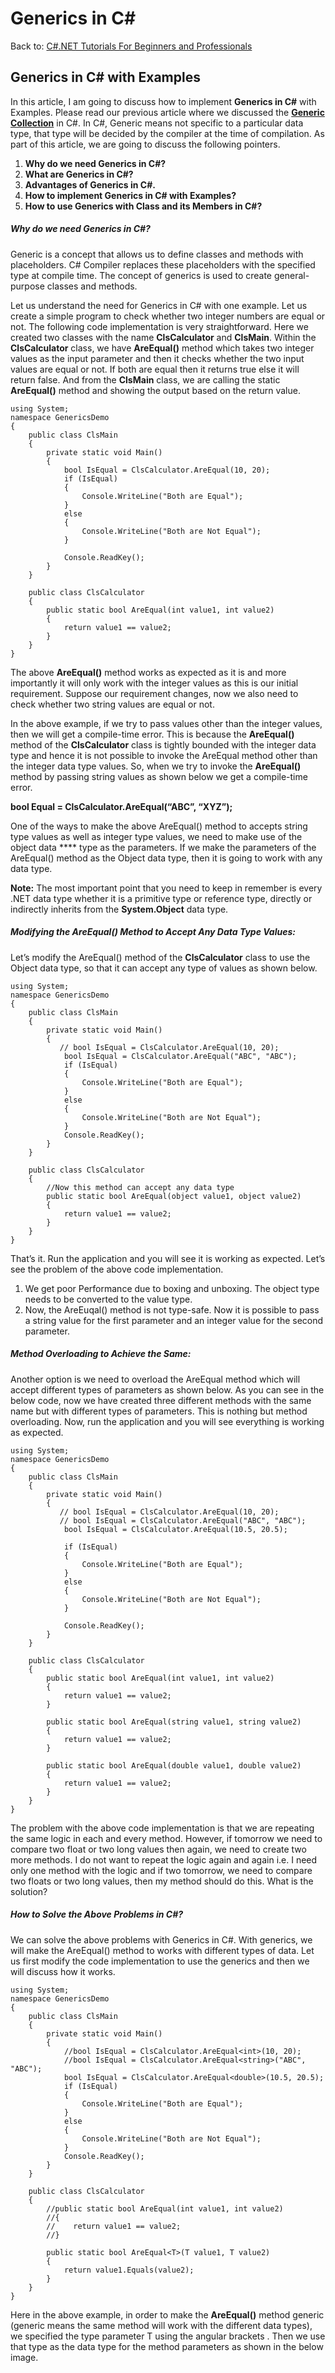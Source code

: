 # Generics in C#

Back to: [C#.NET Tutorials For Beginners and Professionals](https://dotnettutorials.net/course/csharp-dot-net-tutorials/)

## **Generics in C# with Examples**

In this article, I am going to discuss how to implement **Generics in C#** with Examples. Please read our previous article where we discussed the [**Generic Collection**](https://dotnettutorials.net/lesson/generic-collections-csharp/) in C#. In C#, Generic means not specific to a particular data type, that type will be decided by the compiler at the time of compilation. As part of this article, we are going to discuss the following pointers. 

1. **Why do we need Generics in C#?**
2. **What are Generics in C#?**
3. **Advantages of Generics in C#.**
4. **How to implement Generics in C# with Examples?**
5. **How to use Generics with Class and its Members in C#?**

##### **Why do we need Generics in C#?**

Generic is a concept that allows us to define classes and methods with placeholders. C# Compiler replaces these placeholders with the specified type at compile time. The concept of generics is used to create general-purpose classes and methods.

Let us understand the need for Generics in C# with one example. Let us create a simple program to check whether two integer numbers are equal or not. The following code implementation is very straightforward. Here we created two classes with the name **ClsCalculator** and **ClsMain**. Within the **ClsCalculator** class, we have **AreEqual()** method which takes two integer values as the input parameter and then it checks whether the two input values are equal or not. If both are equal then it returns true else it will return false. And from the **ClsMain** class, we are calling the static **AreEqual()** method and showing the output based on the return value.

```
using System;
namespace GenericsDemo
{
    public class ClsMain
    {
        private static void Main()
        {
            bool IsEqual = ClsCalculator.AreEqual(10, 20);
            if (IsEqual)
            {
                Console.WriteLine("Both are Equal");
            }
            else
            {
                Console.WriteLine("Both are Not Equal");
            }

            Console.ReadKey();
        }
    }

    public class ClsCalculator
    {
        public static bool AreEqual(int value1, int value2)
        {
            return value1 == value2;
        }
    }
}
```

The above **AreEqual()** method works as expected as it is and more importantly it will only work with the integer values as this is our initial requirement. Suppose our requirement changes, now we also need to check whether two string values are equal or not.

In the above example, if we try to pass values other than the integer values, then we will get a compile-time error. This is because the **AreEqual()** method of the **ClsCalculator** class is tightly bounded with the integer data type and hence it is not possible to invoke the AreEqual method other than the integer data type values. So, when we try to invoke the **AreEqual()** method by passing string values as shown below we get a compile-time error.

**bool Equal = ClsCalculator.AreEqual(“ABC”, “XYZ”);**

One of the ways to make the above AreEqual() method to accepts string type values as well as integer type values, we need to make use of the object data **** type as the parameters. If we make the parameters of the AreEqual() method as the Object data type, then it is going to work with any data type.

**Note:** The most important point that you need to keep in remember is every .NET data type whether it is a primitive type or reference type, directly or indirectly inherits from the **System.Object** data type.

##### **Modifying the AreEqual() Method to Accept Any Data Type Values:**

Let’s modify the AreEqual() method of the **ClsCalculator** class to use the Object data type, so that it can accept any type of values as shown below.

```
using System;
namespace GenericsDemo
{
    public class ClsMain
    {
        private static void Main()
        {
           // bool IsEqual = ClsCalculator.AreEqual(10, 20);
            bool IsEqual = ClsCalculator.AreEqual("ABC", "ABC");
            if (IsEqual)
            {
                Console.WriteLine("Both are Equal");
            }
            else
            {
                Console.WriteLine("Both are Not Equal");
            }
            Console.ReadKey();
        }
    }

    public class ClsCalculator
    {
        //Now this method can accept any data type
        public static bool AreEqual(object value1, object value2)
        {
            return value1 == value2;
        }
    }
}
```

That’s it. Run the application and you will see it is working as expected. Let’s see the problem of the above code implementation.

1. We get poor Performance due to boxing and unboxing. The object type needs to be converted to the value type.
2. Now, the AreEuqal() method is not type-safe. Now it is possible to pass a string value for the first parameter and an integer value for the second parameter.

##### **Method Overloading to Achieve the Same:**

Another option is we need to overload the AreEqual method which will accept different types of parameters as shown below. As you can see in the below code, now we have created three different methods with the same name but with different types of parameters. This is nothing but method overloading. Now, run the application and you will see everything is working as expected.

```
using System;
namespace GenericsDemo
{
    public class ClsMain
    {
        private static void Main()
        {
           // bool IsEqual = ClsCalculator.AreEqual(10, 20);
           // bool IsEqual = ClsCalculator.AreEqual("ABC", "ABC");
            bool IsEqual = ClsCalculator.AreEqual(10.5, 20.5);

            if (IsEqual)
            {
                Console.WriteLine("Both are Equal");
            }
            else
            {
                Console.WriteLine("Both are Not Equal");
            }

            Console.ReadKey();
        }
    }

    public class ClsCalculator
    {
        public static bool AreEqual(int value1, int value2)
        {
            return value1 == value2;
        }

        public static bool AreEqual(string value1, string value2)
        {
            return value1 == value2;
        }

        public static bool AreEqual(double value1, double value2)
        {
            return value1 == value2;
        }
    }
}
```

The problem with the above code implementation is that we are repeating the same logic in each and every method. However, if tomorrow we need to compare two float or two long values then again, we need to create two more methods. I do not want to repeat the logic again and again i.e. I need only one method with the logic and if two tomorrow, we need to compare two floats or two long values, then my method should do this. What is the solution?

##### **How to Solve the Above Problems in C#?**

We can solve the above problems with Generics in C#. With generics, we will make the AreEqual() method to works with different types of data. Let us first modify the code implementation to use the generics and then we will discuss how it works.

```
using System;
namespace GenericsDemo
{
    public class ClsMain
    {
        private static void Main()
        {
            //bool IsEqual = ClsCalculator.AreEqual<int>(10, 20);
            //bool IsEqual = ClsCalculator.AreEqual<string>("ABC", "ABC");
            bool IsEqual = ClsCalculator.AreEqual<double>(10.5, 20.5);
            if (IsEqual)
            {
                Console.WriteLine("Both are Equal");
            }
            else
            {
                Console.WriteLine("Both are Not Equal");
            }
            Console.ReadKey();
        }
    }

    public class ClsCalculator
    {
        //public static bool AreEqual(int value1, int value2)
        //{
        //    return value1 == value2;
        //}

        public static bool AreEqual<T>(T value1, T value2)
        {
            return value1.Equals(value2);
        }
    }
}
```

Here in the above example, in order to make the **AreEqual()** method generic (generic means the same method will work with the different data types), we specified the type parameter T using the angular brackets <T>. Then we use that type as the data type for the method parameters as shown in the below image.

![Generics in C#](data:image/svg+xml,%3Csvg%20xmlns=%22http://www.w3.org/2000/svg%22%20width=%22625%22%20height=%22189%22%3E%3C/svg%3E "Generics in C#")

At this point, if you want to invoke the above **AreEqual()** method, then you need to specify the data type on which the method should operate. For example, if you want to work with integer values, then you need to invoke the **AreEqual()** method by specifying int as the data type as shown in the below image using angular brackets.

![Invoking Generic Methods in C#](data:image/svg+xml,%3Csvg%20xmlns=%22http://www.w3.org/2000/svg%22%20width=%22660%22%20height=%22121%22%3E%3C/svg%3E "Invoking Generic Methods in C#")

The above AreEqual() generic method is working as follows:

![How the Generic Methods work in C#](data:image/svg+xml,%3Csvg%20xmlns=%22http://www.w3.org/2000/svg%22%20width=%22736%22%20height=%22310%22%3E%3C/svg%3E "How the Generic Methods work in C#")

If you want to work with the string values, then you need to call the AreEqual() method as shown below.
**bool IsEqual= ClsCalculator.AreEqual<string>(“ABC”, “ABC”);**

Now, I hope you understand the need and importance of Generics in C#.

##### **What are Generics in C#?**

As we already discussed, the Generics are introduced as part of C# 2.0. The Generics allow us to define classes and methods which are decoupled from the data type. In other words, we can say that the Generics allow us to create classes using angular brackets specifying the data type of its members. At compilation time, these angular brackets are going to be replaced with some specific data types. In C#, the Generics can be applied to the following:

1. **Interface**
2. **Abstract class**
3. **Class**
4. **Method**
5. **Static method**
6. **Property**
7. **Event**
8. **Delegates**

##### **Advantages of Generics in C#**

1. **It Increases the Reusability of the Cod**e: For example, you can create a generic method to add two numbers. This method can be used to add two integers as well as two float numbers without any modification to the code.
2. **Generics are Type-Safe:** Generics are type safety, especially in the case of collections. When using generics, we need to define the type of objects to be passed to a collection. This helps the compiler to ensure that only those object types that are defined in the definition can be passed to the collection. We will get the compile-time error if we try to use a different type of data rather than the one, we specified in the definition.
3. **Generic Provides Better Performance**: It gives better performance compared to non-Generics because they reduce the need for boxing, unboxing, and typecasting of variables or objects.

##### **How to use Generics with Class and its Members in C#?**

Let us create a generic class with a generic constructor, generic member variable, generic property, and a generic method. Please create a class file with the name MyGenericClass.cs and then copy and paste the following code into it. The following Example code is self-explained, so please go through the comment lines.

```
using System;
namespace GenericsDemo
{
    //MyGenericClass is a Generic Class
    //Here T specifies the Data Types of the class Members
    class MyGenericClass<T>
    {
        //Generic variable
        //The data type is generic i.e. T
        private T GenericMemberVariable;

        //Generic Constructor
        //Constructor accepts one parameter of Generic type i.e. T
        public MyGenericClass(T value)
        {
            GenericMemberVariable = value;
        }

        //Generic Method
        //Method accepts one Generic type Parameter i.e. T
        //Method return type also Generic i.e. T
        public T GenericMethod(T GenericParameter)
        {
            Console.WriteLine($"Parameter type: { typeof(T).ToString()}, Value: {GenericParameter}");
            Console.WriteLine($"Return type: {typeof(T).ToString()}, Value: {GenericMemberVariable}");
            return GenericMemberVariable;
        }

        //Generic Property
        //The data type is generic i.e. T
        public T GenericProperty { get; set; }
    }
}
```

In the above example, we created the class MyGenericClass with parameter <T>. The angular brackets (<T>) indicate that MyGenericClass is a generic class and the type for this <T> is going to be defined later. Later we need to specify the T while creating an instance of the MyGenericClass class. You can specify the T data type as primitive types such as int, float, long, etc., or reference types such as String, Object, Customer, Employee, etc.

So, while creating the instance of this MyGenericClass class, we need to specify the type and the compiler will assign that type to T. In the following example, we use int as the data type. Once we create an instance of the MyGenericClass, then we are invoking the GenericMethod method. As we have specified the T as int while creating the instance, we do not need to specify the same while invoking the class members.

```
using System;
namespace GenericsDemo
{
    class Program
    {
        static void Main()
        {
            MyGenericClass<int> integerGenericClass = new MyGenericClass<int>(10);
            int val = integerGenericClass.GenericMethod(200);
            Console.WriteLine(val);
            Console.ReadKey();
        }
    }
}
```

Run the application and it will give you the following output.

![Generics in C# with Examples](data:image/svg+xml,%3Csvg%20xmlns=%22http://www.w3.org/2000/svg%22%20width=%22370%22%20height=%2265%22%3E%3C/svg%3E "Generics in C# with Examples")

**The following diagram shows how the T will be replaced with the int data type by the compiler.**

![Generics in C# with Examples](data:image/svg+xml,%3Csvg%20xmlns=%22http://www.w3.org/2000/svg%22%20width=%221141%22%20height=%22757%22%3E%3C/svg%3E "Generics in C# with Examples")

**The compiler will compile the above class for the class instantiation with int data type as shown in the below image.**

![Generics in C# with Examples](data:image/svg+xml,%3Csvg%20xmlns=%22http://www.w3.org/2000/svg%22%20width=%221275%22%20height=%22567%22%3E%3C/svg%3E "Generics in C# with Examples")

At the time of instantiation, you can use any type as per your requirement. If you want to use a string type, then you need to instantiate the class as shown below

```
using System;
namespace GenericsDemo
{
    class Program
    {
        static void Main()
        {
            MyGenericClass<string> stringGenericClass = new MyGenericClass<string>("Hello Generic World");
            stringGenericClass.GenericProperty = "This is a generic property example.";
            string result = stringGenericClass.GenericMethod("Generic Parameter");
            Console.WriteLine(result);
            Console.ReadKey();
        }
    }
}
```

###### **Output:**

![Generics in C# with Examples](data:image/svg+xml,%3Csvg%20xmlns=%22http://www.w3.org/2000/svg%22%20width=%22505%22%20height=%2263%22%3E%3C/svg%3E "Generics in C# with Examples")

Now, I hope you understand the concept of Generics in C#. The generics are extremely used by the collection classes which belong to **System.Collections.Generic** namespace. Now, let us see a few examples to understand how to use Generics with Classes, Fields, and Methods in C#.

##### **Generic Class Example in C#**

The following example shows how to create a generic class using type parameter (T) with angle (<>) brackets in the C# language. In the below example, we are creating the class with <T> type and then we have created one variable and method using the T parameter. Then while creating the instance we specified the T type as a string. So, at the time of compilation, wherever you used T inside the GenericClass, that will be replaced with the string data type.

```
using System;
namespace GenericsDemo
{
    public class GenericClass<T>
    {
        public T Message;
        public void GenericMethod(T Name, T Location)
        {
            Console.WriteLine($"Message: {Message}");
            Console.WriteLine($"Name: {Name}");
            Console.WriteLine($"Location: {Location}");
        }
    }
    class Program
    {
        static void Main(string[] args)
        {
            Console.WriteLine("Generics Class Example in C#");
            //Instantiate GenericClass, string is the type argument
            GenericClass<string> myGenericClass = new GenericClass<string>
            {
                Message = "Welcome to DotNetTutorials"
            };
            myGenericClass.GenericMethod("Pranata Rout", "Bhubaneswar");
            Console.ReadLine();
        }
    }
}
```

Now, when you execute the above code, you will get the following output.

![Generic Class Example in C#](data:image/svg+xml,%3Csvg%20xmlns=%22http://www.w3.org/2000/svg%22%20width=%22323%22%20height=%2283%22%3E%3C/svg%3E "Generic Class Example in C#")

##### **Generic Method Example in C#:**

It is also possible in C# to define a method as generic i.e. we can define the <T> while creating the method. In that case, we can call the generic method passing any type of argument. For a better understanding, please have a look at the below example which shows how to create and call a Generic Method in C#. Please note here we are not making the class Generic rather we are only making the method generic. In the below example, we are making the Generic Method work with two generic parameters. So, while calling the method we need to specify the type for both T1 and T2.

```
using System;
namespace GenericsDemo
{
    public class SomeClass
    {
        //Making the Method as Generic by using the <T1, T2> 
        //Then using T1 and T2 as parameters of the method
        public void GenericMethod<T1, T2>(T1 Param1, T2 Param2)
        {
            Console.WriteLine($"Parameter T1 type: {typeof(T1)}: Parameter T2 type: {typeof(T2)}");
            Console.WriteLine($"Parameter 1: {Param1} : Parameter 2: {Param2}");
        }
    }

    class Program
    {
        static void Main(string[] args)
        {
            Console.WriteLine("Generic Method Example in C#");
            SomeClass s = new SomeClass();
            //While calling the method we need to specify the type for both T1 and T2
            s.GenericMethod<int, int>(10, 20);
            s.GenericMethod<double, string>(10.5, "Hello");
            s.GenericMethod<string, float>("Anurag", 20.5f);
            Console.ReadLine();
        }
    }
}
```

Now, when you execute the above code, you will get the following output.

![Generic Method Example in C#](data:image/svg+xml,%3Csvg%20xmlns=%22http://www.w3.org/2000/svg%22%20width=%22611%22%20height=%22144%22%3E%3C/svg%3E "Generic Method Example in C#")

##### **Generic Field Example in C#:**

A generic class can include generic fields of different generic types. For a better understanding, please have a look at the below example which shows how to create and use a Generic Field in C#. In the below example, we are defining two generic types i.e. T1 and T2. While creating the instance, we need to specify the types for both T1 and T2.

```
using System;
namespace GenericsDemo
{
    public class GenericClass<T1, T2>
    {
        public GenericClass(T1 Parameter1, T2 Parameter2)
        {
            Param1 = Parameter1;
            Param2 = Parameter2;
        }
        public T1 Param1 { get; }
        public T2 Param2 { get; }
    }

    class Program
    {
        static void Main()
        {
            var obj1 = new GenericClass<int, string>(100, "One Hundred");
            Console.WriteLine($"{obj1.Param1} : {obj1.Param2}");

            var obj2 = new GenericClass<string, string>("Dot Net Tutorails", "Welcome to C#.NET");
            Console.WriteLine($"{obj2.Param1} : {obj2.Param2}");

            var obj3 = new GenericClass<int, int>(100, 200);
            Console.WriteLine($"{obj3.Param1} : {obj3.Param2}");

            Console.ReadKey();
        }
    }
}
```

Now, when you execute the above code, you will get the following output.

![Generic Field Example in C#](data:image/svg+xml,%3Csvg%20xmlns=%22http://www.w3.org/2000/svg%22%20width=%22339%22%20height=%2263%22%3E%3C/svg%3E "Generic Field Example in C#")

In the next article, I am going to discuss the [**Generic Constraints in C#**](https://dotnettutorials.net/lesson/generic-constraints-in-csharp/) with Examples. In this article, I try to explain **Generics in C#** with Examples. I hope this Generics in C# with Examples article will help you with your needs. I would like to have your feedback. Please post your feedback, question, or comments about this article.

[![dotnettutorials 1280x720](data:image/svg+xml,%3Csvg%20xmlns=%22http://www.w3.org/2000/svg%22%20width=%221280%22%20height=%22720%22%3E%3C/svg%3E)](https://dotnettutorials.net/pranaya-rout/)

[Dot Net Tutorials](https://dotnettutorials.net/pranaya-rout/)

**About the Author: Pranaya Rout**

Pranaya Rout has published more than 3,000 articles in his 11-year career. Pranaya Rout has very good experience with Microsoft Technologies, Including C#, VB, ASP.NET MVC, ASP.NET Web API, EF, EF Core, ADO.NET, LINQ, SQL Server, MYSQL, Oracle, ASP.NET Core, Cloud Computing, Microservices, Design Patterns and still learning new technologies.

https://www.facebook.com/tutorialsdotnet/http://www.linkedin.com/in/pranaya-routhttps://twitter.com/RoutPranayahttps://www.youtube.com/@DotNetTutorialshttps://wa.me/917021801173https://t.me/dotnettutorials

[Previous Lesson
Generic Collections in C#
Lesson 11 within section Collections in C#.](https://dotnettutorials.net/lesson/generic-collections-csharp/)

[Next Lesson
Generic Constraints in C#
Lesson 13 within section Collections in C#.](https://dotnettutorials.net/lesson/generic-constraints-in-csharp/)

### 9 thoughts on “Generics in C#”

1. ![](data:image/svg+xml,%3Csvg%20xmlns=%22http://www.w3.org/2000/svg%22%20width=%2250%22%20height=%2250%22%3E%3C/svg%3E)

**om**

[September 29, 2019 at 10:06 am](https://dotnettutorials.net/lesson/generics-csharp/#comment-368)

this is awesome and very clear explanation for beginner, thank you

[Reply](https://dotnettutorials.net/lesson/generics-csharp//#comment-368)
2. ![](data:image/svg+xml,%3Csvg%20xmlns=%22http://www.w3.org/2000/svg%22%20width=%2250%22%20height=%2250%22%3E%3C/svg%3E)

**manoj**

[January 29, 2020 at 3:38 pm](https://dotnettutorials.net/lesson/generics-csharp/#comment-603)

awesome!

[Reply](https://dotnettutorials.net/lesson/generics-csharp//#comment-603)
3. ![](data:image/svg+xml,%3Csvg%20xmlns=%22http://www.w3.org/2000/svg%22%20width=%2250%22%20height=%2250%22%3E%3C/svg%3E)

**karthi**

[November 27, 2020 at 8:08 am](https://dotnettutorials.net/lesson/generics-csharp/#comment-1408)

Your all topics are superb ..thanks

[Reply](https://dotnettutorials.net/lesson/generics-csharp//#comment-1408)
4. ![](data:image/svg+xml,%3Csvg%20xmlns=%22http://www.w3.org/2000/svg%22%20width=%2250%22%20height=%2250%22%3E%3C/svg%3E)

**Priya**

[January 20, 2021 at 3:11 pm](https://dotnettutorials.net/lesson/generics-csharp/#comment-1679)

Your explanation is good .One observation ,method overloading can be achieved within same classes and not in different classes.

[Reply](https://dotnettutorials.net/lesson/generics-csharp//#comment-1679)

    1. ![](data:image/svg+xml,%3Csvg%20xmlns=%22http://www.w3.org/2000/svg%22%20width=%221280%22%20height=%22720%22%3E%3C/svg%3E)

**[Dot Net Tutorials](https://dotnettutorials.net)**

[October 25, 2022 at 10:15 am](https://dotnettutorials.net/lesson/generics-csharp/#comment-3820)

You are wrong. Method overloading can be achieved in the same class as well as Parent-Child classes. Please check the below article.
[https://dotnettutorials.net/lesson/function-overloading-csharp/](https://dotnettutorials.net/lesson/function-overloading-csharp/)

[Reply](https://dotnettutorials.net/lesson/generics-csharp//#comment-3820)
5. ![](data:image/svg+xml,%3Csvg%20xmlns=%22http://www.w3.org/2000/svg%22%20width=%2250%22%20height=%2250%22%3E%3C/svg%3E)

**Md.Selim Shaikh**

[October 8, 2021 at 12:03 pm](https://dotnettutorials.net/lesson/generics-csharp/#comment-2426)

I am Surprised. Thank u so much for this knowledgeable article.

[Reply](https://dotnettutorials.net/lesson/generics-csharp//#comment-2426)
6. ![](data:image/svg+xml,%3Csvg%20xmlns=%22http://www.w3.org/2000/svg%22%20width=%2250%22%20height=%2250%22%3E%3C/svg%3E)

**Tell**

[March 8, 2022 at 9:15 pm](https://dotnettutorials.net/lesson/generics-csharp/#comment-2790)

Many thanks. First article I’ve found that explains why Generics is so useful and how it works in detail.

[Reply](https://dotnettutorials.net/lesson/generics-csharp//#comment-2790)
7. ![](data:image/svg+xml,%3Csvg%20xmlns=%22http://www.w3.org/2000/svg%22%20width=%2250%22%20height=%2250%22%3E%3C/svg%3E)

**M.Ibrahim**

[July 9, 2024 at 11:59 am](https://dotnettutorials.net/lesson/generics-csharp/#comment-5628)

Hello! In the generic method you did like this:
public void GenericMethod(T1 Param1, T2 Param2)
But what I implement is like we don’t need to create two instead we can use like this:
Here is the full code:
using System;
using System.Runtime.InteropServices;

namespace Generics.TheoryExample
{
public class GenericMethod
{
// In this class we’ll make just discuss the generic method not the class.

// Let’s create a generic method

public void GMethod(T param1, T param2)
{
Console.WriteLine($”Parameter 1: {param1}\nParameter 2: {param2}”);
Console.WriteLine($”Parameter 1 type: {typeof(T)}\nparameter 2 type: {typeof(T)}”);
}
}

class call
{
static void Main()
{
Console.WriteLine(“This is generic method.”);

GenericMethod obj = new GenericMethod();

obj.GMethod(34, 56);
obj.GMethod(“Muhammad”, “Ibrahim”);
obj.GMethod(23.3443, 45.3443);
obj.GMethod(‘I’, ‘Z’);

Console.ReadLine();
}
}
}

[Reply](https://dotnettutorials.net/lesson/generics-csharp//#comment-5628)
8. ![](data:image/svg+xml,%3Csvg%20xmlns=%22http://www.w3.org/2000/svg%22%20width=%2250%22%20height=%2250%22%3E%3C/svg%3E)

**M.Ibrahim**

[July 9, 2024 at 12:03 pm](https://dotnettutorials.net/lesson/generics-csharp/#comment-5629)

Sorry in the above code which I shared is good to go but this comment section isn’t implement the angle brackets for the types…

[Reply](https://dotnettutorials.net/lesson/generics-csharp//#comment-5629)

### Leave a Reply [Cancel reply](/lesson/generics-csharp/#respond)

Your email address will not be published. Required fields are marked \*

Comment \* 

Name\*

Email\*

Website

---